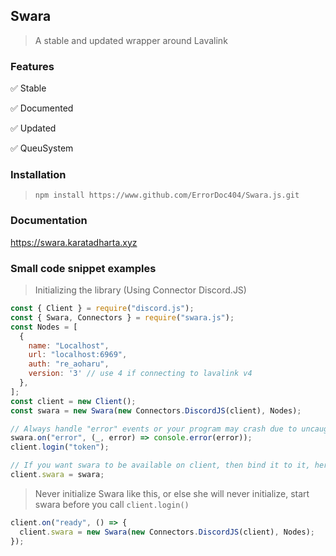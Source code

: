 ## Swara

> A stable and updated wrapper around Lavalink

### Features

✅ Stable

✅ Documented

✅ Updated

✅ QueuSystem

### Installation

> `npm install https://www.github.com/ErrorDoc404/Swara.js.git`

### Documentation

https://swara.karatadharta.xyz

### Small code snippet examples

> Initializing the library (Using Connector Discord.JS)

```js
const { Client } = require("discord.js");
const { Swara, Connectors } = require("swara.js");
const Nodes = [
  {
    name: "Localhost",
    url: "localhost:6969",
    auth: "re_aoharu",
    version: '3' // use 4 if connecting to lavalink v4
  },
];
const client = new Client();
const swara = new Swara(new Connectors.DiscordJS(client), Nodes);

// Always handle "error" events or your program may crash due to uncaught error
swara.on("error", (_, error) => console.error(error));
client.login("token");

// If you want swara to be available on client, then bind it to it, here is one example of it
client.swara = swara;
```

> Never initialize Swara like this, or else she will never initialize, start swara before you call `client.login()`

```js
client.on("ready", () => {
  client.swara = new Swara(new Connectors.DiscordJS(client), Nodes);
});
```